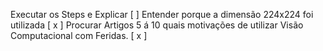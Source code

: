 
Executar os Steps e Explicar [  ] 
Entender porque a dimensão 224x224 foi utilizada [ x ]
Procurar Artigos 5 á 10 quais motivações de utilizar Visão Computacional com Feridas. [ x ]  


